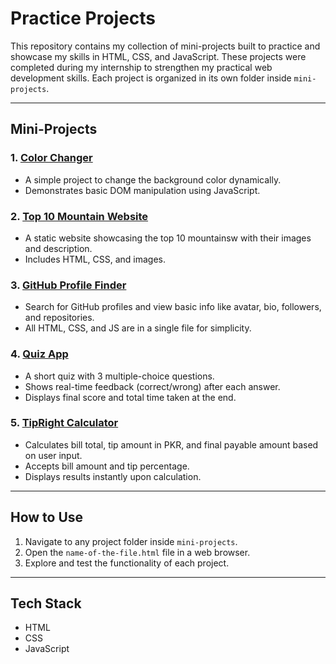 # Practice Projects

This repository contains my collection of mini-projects built to practice and showcase my skills in HTML, CSS, and JavaScript. These projects were completed during my internship to strengthen my practical web development skills. Each project is organized in its own folder inside `mini-projects`.

---

## Mini-Projects

### 1. [Color Changer](./mini-projects/colorChanger)
- A simple project to change the background color dynamically.
- Demonstrates basic DOM manipulation using JavaScript.

### 2. [Top 10 Mountain Website](./mini-projects/top-10-mountain-website)
- A static website showcasing the top 10 mountainsw with their images and description.
- Includes HTML, CSS, and images.

### 3. [GitHub Profile Finder](./mini-projects/github-profile-finder)
- Search for GitHub profiles and view basic info like avatar, bio, followers, and repositories.
- All HTML, CSS, and JS are in a single file for simplicity.

### 4. [Quiz App](./mini-projects/quizApp)
- A short quiz with 3 multiple-choice questions.
- Shows real-time feedback (correct/wrong) after each answer.
- Displays final score and total time taken at the end.

### 5. [TipRight Calculator](./mini-projects/tipright-calculator)
- Calculates bill total, tip amount in PKR, and final payable amount based on user input.
- Accepts bill amount and tip percentage.
- Displays results instantly upon calculation.


---

## How to Use
1. Navigate to any project folder inside `mini-projects`.
2. Open the `name-of-the-file.html` file in a web browser.
3. Explore and test the functionality of each project.

---

## Tech Stack
- HTML
- CSS
- JavaScript
